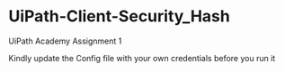 # UiPath-Client-Security_Hash
UiPath Academy Assignment 1

Kindly update the Config file with your own credentials before you run it
